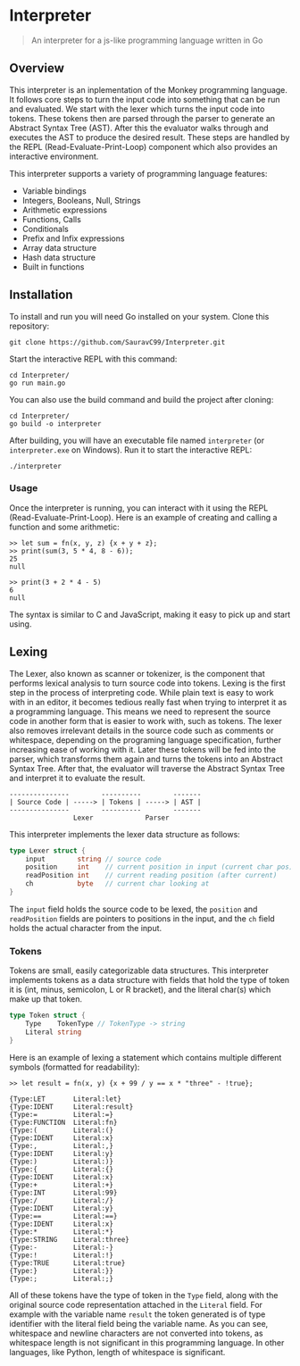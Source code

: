 # Interpreter

> An interpreter for a js-like programming language written in Go 



## Overview

This interpreter is an inplementation of the Monkey programming language.
It follows core steps to turn the input code into something that can be run and evaluated.
We start with the lexer which turns the input code into tokens.
These tokens then are parsed through the parser to generate an Abstract Syntax Tree (AST).
After this the evaluator walks through and executes the AST to produce the desired result.
These steps are handled by the REPL (Read-Evaluate-Print-Loop) component which also provides an interactive environment.

This interpreter supports a variety of programming language features:
- Variable bindings
- Integers, Booleans, Null, Strings
- Arithmetic expressions
- Functions, Calls
- Conditionals
- Prefix and Infix expressions
- Array data structure
- Hash data structure
- Built in functions



## Installation

To install and run you will need Go installed on your system. Clone this repository:
```
git clone https://github.com/SauravC99/Interpreter.git
```
Start the interactive REPL with this command:
```
cd Interpreter/
go run main.go
```
You can also use the build command and build the project after cloning:
```
cd Interpreter/
go build -o interpreter
```
After building, you will have an executable file named `interpreter` (or `interpreter.exe` on Windows).
Run it to start the interactive REPL:
```
./interpreter
```


### Usage

Once the interpreter is running, you can interact with it using the REPL (Read-Evaluate-Print-Loop).
Here is an example of creating and calling a function and some arithmetic:
```
>> let sum = fn(x, y, z) {x + y + z};
>> print(sum(3, 5 * 4, 8 - 6));
25
null

>> print(3 + 2 * 4 - 5)
6
null
```
The syntax is similar to C and JavaScript, making it easy to pick up and start using.



## Lexing

The Lexer, also known as scanner or tokenizer, is the component that performs lexical analysis to turn source code into tokens.
Lexing is the first step in the process of interpreting code.
While plain text is easy to work with in an editor, it becomes tedious really fast when trying to interpret it as a programming language.
This means we need to represent the source code in another form that is easier to work with, such as tokens.
The lexer also removes irrelevant details in the source code such as comments or whitespace, depending on the programing language specification, further increasing ease of working with it.
Later these tokens will be fed into the parser, which transforms them again and turns the tokens into an Abstract Syntax Tree.
After that, the evaluator will traverse the Abstract Syntax Tree and interpret it to evaluate the result.
```
---------------        ----------        -------
| Source Code | -----> | Tokens | -----> | AST |
---------------        ----------        -------
                Lexer             Parser
```

This interpreter implements the lexer data structure as follows:
```go
type Lexer struct {
	input        string // source code
	position     int    // current position in input (current char pos)
	readPosition int    // current reading position (after current)
	ch           byte   // current char looking at
}
```
The `input` field holds the source code to be lexed, the `position` and `readPosition` fields are pointers to positions in the input, and the `ch` field holds the actual character from the input.


### Tokens

Tokens are small, easily categorizable data structures.
This interpreter implements tokens as a data structure with fields that hold the type of token it is (int, minus, semicolon, L or R bracket), and the literal char(s) which make up that token.
```go
type Token struct {
	Type    TokenType // TokenType -> string
	Literal string
}
```

Here is an example of lexing a statement which contains multiple different symbols (formatted for readability):
```
>> let result = fn(x, y) {x + 99 / y == x * "three" - !true};

{Type:LET       Literal:let}
{Type:IDENT     Literal:result}
{Type:=         Literal:=}
{Type:FUNCTION  Literal:fn}
{Type:(         Literal:(}
{Type:IDENT     Literal:x}
{Type:,         Literal:,}
{Type:IDENT     Literal:y}
{Type:)         Literal:)}
{Type:{         Literal:{}
{Type:IDENT     Literal:x}
{Type:+         Literal:+}
{Type:INT       Literal:99}
{Type:/         Literal:/}
{Type:IDENT     Literal:y}
{Type:==        Literal:==}
{Type:IDENT     Literal:x}
{Type:*         Literal:*}
{Type:STRING    Literal:three}
{Type:-         Literal:-}
{Type:!         Literal:!}
{Type:TRUE      Literal:true}
{Type:}         Literal:}}
{Type:;         Literal:;}
```
All of these tokens have the type of token in the `Type` field, along with the original source code representation attached in the `Literal` field.
For example with the variable name `result` the token generated is of type identifier with the literal field being the variable name.
As you can see, whitespace and newline characters are not converted into tokens, as whitespace length is not significant in this programming language.
In other languages, like Python, length of whitespace is significant.
